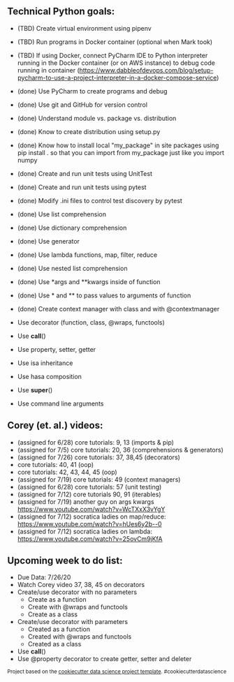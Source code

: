 ## Technical Python goals:
- (TBD) Create virtual environment using pipenv
- (TBD) Run programs in Docker container (optional when Mark took)
- (TBD) If using Docker, connect PyCharm IDE to Python interpreter running in the Docker container (or on AWS instance) to debug code running in container (https://www.dabbleofdevops.com/blog/setup-pycharm-to-use-a-project-interpreter-in-a-docker-compose-service)
- (done) Use PyCharm to create programs and debug
- (done) Use git and GitHub for version control
- (done) Understand module vs. package vs. distribution
- (done) Know to create distribution using setup.py
- (done) Know how to install local "my_package" in site packages using pip install . so that you can import from my_package just like you import numpy
- (done) Create and run unit tests using UnitTest
- (done) Create and run unit tests using pytest
- (done) Modify .ini files to control test discovery by pytest
- (done) Use list comprehension
- (done) Use dictionary comprehension
- (done) Use generator
- (done) Use lambda functions, map, filter, reduce
- (done) Use nested list comprehension
- (done) Use *args and **kwargs inside of function
- (done) Use * and ** to pass values to arguments of function
- (done) Create context manager with class and with @contextmanager
- Use decorator (function, class, @wraps, functools)
- Use __call__()
- Use property, setter, getter

- Use isa inheritance
- Use hasa composition
- Use __super__()
- Use command line arguments

## Corey (et. al.) videos:
- (assigned for 6/28) core tutorials: 9, 13  (imports & pip)
- (assigned for 7/5)  core tutorials:  20, 36 (comprehensions & generators)
- (assigned for 7/26) core tutorials:  37, 38,45 (decorators)
- core tutorials:  40, 41 (oop)
- core tutorials:  42, 43, 44, 45 (oop)
- (assigned for 7/19) core tutorials:  49 (context managers)
- (assigned for 6/28) core tutorials:  57 (unit testing)
- (assigned for 7/12)  core tutorials 90, 91 (iterables)
- (assigned for 7/19) another guy on args kwargs https://www.youtube.com/watch?v=WcTXxX3vYgY
- (assigned for 7/12) socratica ladies on map/reduce:  https://www.youtube.com/watch?v=hUes6y2b--0
- (assigned for 7/12) socratica ladies on lambda:  https://www.youtube.com/watch?v=25ovCm9jKfA

## Upcoming week to do list:
- Due Data:  7/26/20
- Watch Corey video 37, 38, 45 on decorators
- Create/use decorator with no parameters
    - Create as a function
    - Create with @wraps and functools
    - Create as a class
- Create/use decorator with parameters
    - Created as a function
    - Created with @wraps and functools
    - Created as a class
- Use __call__()
- Use @property decorator to create getter, setter and deleter

<p><small>Project based on the <a target="_blank" href="https://drivendata.github.io/cookiecutter-data-science/">cookiecutter data science project template</a>. #cookiecutterdatascience</small></p>
